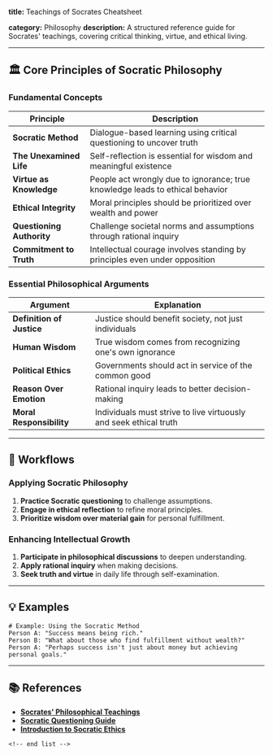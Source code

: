 **title:** Teachings of Socrates Cheatsheet

**category:** Philosophy
**description:** A structured reference guide for Socrates' teachings, covering critical thinking, virtue, and ethical living.

---

## 🏛️ **Core Principles of Socratic Philosophy**

### **Fundamental Concepts**

| Principle                       | Description                                                                   |
| ------------------------------- | ----------------------------------------------------------------------------- |
| **Socratic Method**       | Dialogue-based learning using critical questioning to uncover truth           |
| **The Unexamined Life**   | Self-reflection is essential for wisdom and meaningful existence              |
| **Virtue as Knowledge**   | People act wrongly due to ignorance; true knowledge leads to ethical behavior |
| **Ethical Integrity**     | Moral principles should be prioritized over wealth and power                  |
| **Questioning Authority** | Challenge societal norms and assumptions through rational inquiry             |
| **Commitment to Truth**   | Intellectual courage involves standing by principles even under opposition    |

### **Essential Philosophical Arguments**

| Argument                        | Explanation                                                       |
| ------------------------------- | ----------------------------------------------------------------- |
| **Definition of Justice** | Justice should benefit society, not just individuals              |
| **Human Wisdom**          | True wisdom comes from recognizing one's own ignorance            |
| **Political Ethics**      | Governments should act in service of the common good              |
| **Reason Over Emotion**   | Rational inquiry leads to better decision-making                  |
| **Moral Responsibility**  | Individuals must strive to live virtuously and seek ethical truth |

---

## 🔄 **Workflows**

### **Applying Socratic Philosophy**

1. **Practice Socratic questioning** to challenge assumptions.
2. **Engage in ethical reflection** to refine moral principles.
3. **Prioritize wisdom over material gain** for personal fulfillment.

### **Enhancing Intellectual Growth**

1. **Participate in philosophical discussions** to deepen understanding.
2. **Apply rational inquiry** when making decisions.
3. **Seek truth and virtue** in daily life through self-examination.

---

## 💡 **Examples**

```plaintext
# Example: Using the Socratic Method
Person A: "Success means being rich."  
Person B: "What about those who find fulfillment without wealth?"  
Person A: "Perhaps success isn't just about money but achieving personal goals."  
```

---

## 📚 **References**

- **[Socrates&#39; Philosophical Teachings](https://reasonandmeaning.com/2019/03/18/summary-of-socrates-teachings/)**
- **[Socratic Questioning Guide](https://criticalthinking.org/pages/socratic-questioning/485)**
- **[Introduction to Socratic Ethics](https://plato.stanford.edu/entries/socrates/)**

```
<!-- end list -->
```
